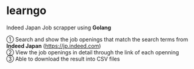 # learngo

Indeed Japan Job scrapper using **Golang**

① Search and show the job openings that match the search terms from **Indeed Japan** (<https://jp.indeed.com>)<br/>
② View the job openings in detail through the link of each openning<br/>
③ Able to download the result into CSV files<br/>


